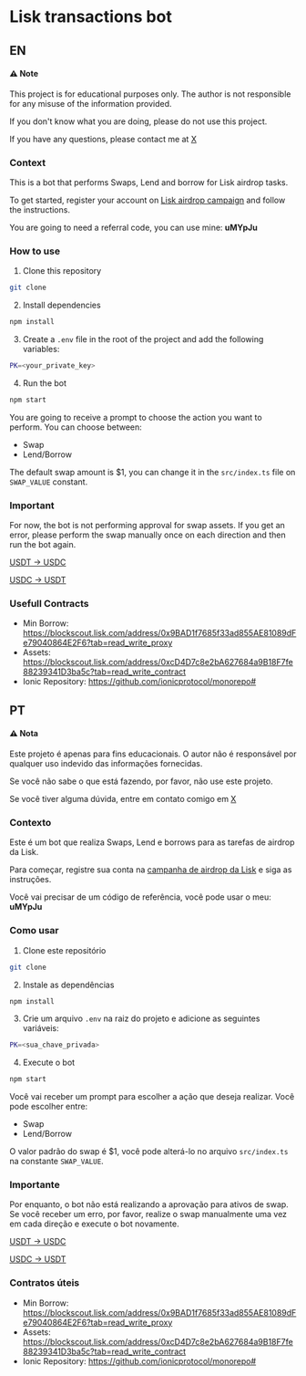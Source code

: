 # Lisk transactions bot

## EN

#### ⚠️ Note
This project is for educational purposes only. The author is not responsible for any misuse of the information provided.

If you don't know what you are doing, please do not use this project.

If you have any questions, please contact me at [X](https://x.com/bjversa)

### Context
This is a bot that performs Swaps, Lend and borrow for Lisk airdrop tasks.

To get started, register your account on [Lisk airdrop campaign](https://portal.lisk.com/airdrop) and follow the instructions.

You are going to need a referral code, you can use mine: **uMYpJu**

### How to use
1. Clone this repository
```bash
git clone
```	

2. Install dependencies
```bash
npm install
```

3. Create a `.env` file in the root of the project and add the following variables:
```bash
PK=<your_private_key>
```

4. Run the bot
```bash
npm start
```

You are going to receive a prompt to choose the action you want to perform. You can choose between:
- Swap
- Lend/Borrow

The default swap amount is $1, you can change it in the `src/index.ts` file on `SWAP_VALUE` constant.

### Important
For now, the bot is not performing approval for swap assets. If you get an error, please perform the swap manually once on each direction and then run the bot again. 

[USDT -> USDC](https://oku.trade/?outTokenAmount=&outToken=0xF242275d3a6527d877f2c927a82D9b057609cc71&inToken=0x05D032ac25d322df992303dCa074EE7392C117b9&inTokenAmount=)

[USDC -> USDT](https://oku.trade/?outTokenAmount=&outToken=0x05D032ac25d322df992303dCa074EE7392C117b9&inToken=0xF242275d3a6527d877f2c927a82D9b057609cc71&inTokenAmount=&inputChain=lisk&isExactOut=true)

### Usefull Contracts
- Min Borrow: https://blockscout.lisk.com/address/0x9BAD1f7685f33ad855AE81089dFe79040864E2F6?tab=read_write_proxy
- Assets: https://blockscout.lisk.com/address/0xcD4D7c8e2bA627684a9B18F7fe88239341D3ba5c?tab=read_write_contract
- Ionic Repository: https://github.com/ionicprotocol/monorepo# 

## PT

#### ⚠️ Nota
Este projeto é apenas para fins educacionais. O autor não é responsável por qualquer uso indevido das informações fornecidas.

Se você não sabe o que está fazendo, por favor, não use este projeto.

Se você tiver alguma dúvida, entre em contato comigo em [X](https://x.com/bjversa)

### Contexto
Este é um bot que realiza Swaps, Lend e borrows para as tarefas de airdrop da Lisk.

Para começar, registre sua conta na [campanha de airdrop da Lisk](https://portal.lisk.com/airdrop) e siga as instruções.

Você vai precisar de um código de referência, você pode usar o meu: **uMYpJu**

### Como usar
1. Clone este repositório
```bash
git clone
```

2. Instale as dependências
```bash
npm install
```

3. Crie um arquivo `.env` na raiz do projeto e adicione as seguintes variáveis:
```bash
PK=<sua_chave_privada>
```

4. Execute o bot
```bash
npm start
```

Você vai receber um prompt para escolher a ação que deseja realizar. Você pode escolher entre:
- Swap
- Lend/Borrow

O valor padrão do swap é $1, você pode alterá-lo no arquivo `src/index.ts` na constante `SWAP_VALUE`.

### Importante
Por enquanto, o bot não está realizando a aprovação para ativos de swap. Se você receber um erro, por favor, realize o swap manualmente uma vez em cada direção e execute o bot novamente.

[USDT -> USDC](https://oku.trade/?outTokenAmount=&outToken=0xF242275d3a6527d877f2c927a82D9b057609cc71&inToken=0x05D032ac25d322df992303dCa074EE7392C117b9&inTokenAmount=)

[USDC -> USDT](https://oku.trade/?outTokenAmount=&outToken=0x05D032ac25d322df992303dCa074EE7392C117b9&inToken=0xF242275d3a6527d877f2c927a82D9b057609cc71&inTokenAmount=&inputChain=lisk&isExactOut=true)

### Contratos úteis
- Min Borrow: https://blockscout.lisk.com/address/0x9BAD1f7685f33ad855AE81089dFe79040864E2F6?tab=read_write_proxy
- Assets: https://blockscout.lisk.com/address/0xcD4D7c8e2bA627684a9B18F7fe88239341D3ba5c?tab=read_write_contract
- Ionic Repository: https://github.com/ionicprotocol/monorepo# 
